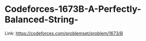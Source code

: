 # Codeforces-1673B-A-Perfectly-Balanced-String-
Link: https://codeforces.com/problemset/problem/1673/B
